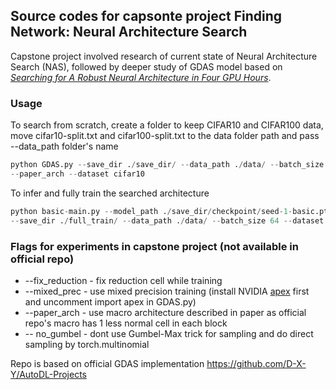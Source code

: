 ## Source codes for capsonte project Finding Network: Neural Architecture Search
Capstone project involved research of current state of Neural Architecture Search (NAS), followed by deeper study of GDAS
model based on [*Searching for A Robust Neural Architecture in Four GPU Hours*](https://arxiv.org/abs/1910.04465). 
### Usage
To search from scratch, create a folder to keep CIFAR10 and CIFAR100 data, move cifar10-split.txt and cifar100-split.txt
to the data folder path and pass --data_path folder's name
```python
python GDAS.py --save_dir ./save_dir/ --data_path ./data/ --batch_size 196 \
--paper_arch --dataset cifar10
```
To infer and fully train the searched architecture
```python
python basic-main.py --model_path ./save_dir/checkpoint/seed-1-basic.pth \
--save_dir ./full_train/ --data_path ./data/ --batch_size 64 --dataset cifar10
```
### Flags for experiments in capstone project (not available in official repo)
* --fix_reduction - fix reduction cell while training
* --mixed_prec - use mixed precision training (install NVIDIA [apex](https://github.com/NVIDIA/apex) first and uncomment
                                                import apex in GDAS.py)
* --paper_arch - use macro architecture described in paper as official repo's macro has 1 less normal cell in each block
* -- no_gumbel - dont use Gumbel-Max trick for sampling and do direct sampling by torch.multinomial 

Repo is based on official GDAS implementation https://github.com/D-X-Y/AutoDL-Projects